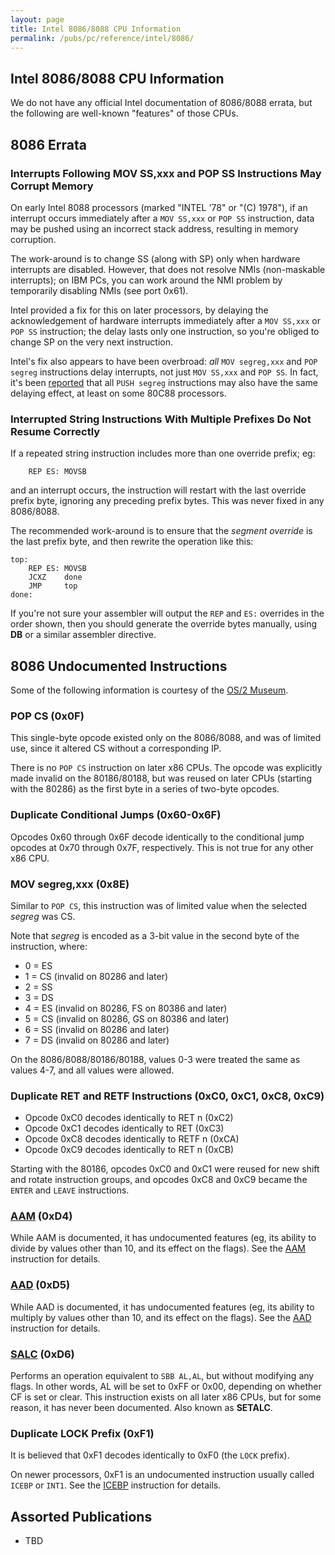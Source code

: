 ```yaml
---
layout: page
title: Intel 8086/8088 CPU Information
permalink: /pubs/pc/reference/intel/8086/
---
```


Intel 8086/8088 CPU Information
-------------------------------

We do not have any official Intel documentation of 8086/8088 errata, but the following are well-known "features"
of those CPUs.

8086 Errata
-----------

### Interrupts Following MOV SS,xxx and POP SS Instructions May Corrupt Memory

On early Intel 8088 processors (marked "INTEL '78" or "(C) 1978"), if an interrupt occurs immediately after a
`MOV SS,xxx` or `POP SS` instruction, data may be pushed using an incorrect stack address, resulting in memory
corruption.

The work-around is to change SS (along with SP) only when hardware interrupts are disabled.  However, that does
not resolve NMIs (non-maskable interrupts); on IBM PCs, you can work around the NMI problem by temporarily disabling
NMIs (see port 0x61).

Intel provided a fix for this on later processors, by delaying the acknowledgement of hardware interrupts immediately
after a `MOV SS,xxx` or `POP SS` instruction; the delay lasts only one instruction, so you're obliged to change SP on
the very next instruction.

Intel's fix also appears to have been overbroad: *all* `MOV segreg,xxx` and `POP segreg`
instructions delay interrupts, not just `MOV SS,xxx` and `POP SS`.  In fact, it's been
[reported](http://www.malinov.com/Home/sergeys-projects/sergey-s-xt/historical-notes) that all
`PUSH segreg` instructions may also have the same delaying effect, at least on some 80C88 processors.

### Interrupted String Instructions With Multiple Prefixes Do Not Resume Correctly

If a repeated string instruction includes more than one override prefix; eg:

		REP ES: MOVSB

and an interrupt occurs, the instruction will restart with the last override prefix byte, ignoring any
preceding prefix bytes.  This was never fixed in any 8086/8088.

The recommended work-around is to ensure that the *segment override* is the last prefix byte, and then rewrite
the operation like this:

	top:
		REP ES: MOVSB
		JCXZ    done
		JMP     top
	done:

If you're not sure your assembler will output the `REP` and `ES:` overrides in the order shown, then you should
generate the override bytes manually, using **DB** or a similar assembler directive.

8086 Undocumented Instructions
------------------------------

Some of the following information is courtesy of the [OS/2 Museum](http://www.os2museum.com/wp/undocumented-8086-opcodes/).

### POP CS (0x0F)

This single-byte opcode existed only on the 8086/8088, and was of limited use, since it altered CS without a
corresponding IP.

There is no `POP CS` instruction on later x86 CPUs.  The opcode was explicitly made invalid on the 80186/80188,
but was reused on later CPUs (starting with the 80286) as the first byte in a series of two-byte opcodes.

### Duplicate Conditional Jumps (0x60-0x6F)

Opcodes 0x60 through 0x6F decode identically to the conditional jump opcodes at 0x70 through 0x7F, respectively.
This is not true for any other x86 CPU.

### MOV segreg,xxx (0x8E)

Similar to `POP CS`, this instruction was of limited value when the selected *segreg* was CS.

Note that *segreg* is encoded as a 3-bit value in the second byte of the instruction, where:

* 0 = ES
* 1 = CS (invalid on 80286 and later)
* 2 = SS
* 3 = DS
* 4 = ES (invalid on 80286, FS on 80386 and later)
* 5 = CS (invalid on 80286, GS on 80386 and later)
* 6 = SS (invalid on 80286 and later)
* 7 = DS (invalid on 80286 and later)
 
On the 8086/8088/80186/80188, values 0-3 were treated the same as values 4-7, and all values were allowed.

### Duplicate RET and RETF Instructions (0xC0, 0xC1, 0xC8, 0xC9)

* Opcode 0xC0 decodes identically to RET n (0xC2) 
* Opcode 0xC1 decodes identically to RET (0xC3) 
* Opcode 0xC8 decodes identically to RETF n (0xCA) 
* Opcode 0xC9 decodes identically to RET n (0xCB)

Starting with the 80186, opcodes 0xC0 and 0xC1 were reused for new shift and rotate instruction groups,
and opcodes 0xC8 and 0xC9 became the `ENTER` and `LEAVE` instructions.

### [AAM](/docs/x86/ops/AAM/) (0xD4)

While AAM is documented, it has undocumented features (eg, its ability to divide by values other than 10,
and its effect on the flags).  See the [AAM](/docs/x86/ops/AAM/) instruction for details.

### [AAD](/docs/x86/ops/AAD/) (0xD5)

While AAD is documented, it has undocumented features (eg, its ability to multiply by values other than 10,
and its effect on the flags).  See the [AAD](/docs/x86/ops/AAD/) instruction for details.

### [SALC](/docs/x86/ops/SALC/) (0xD6)

Performs an operation equivalent to `SBB AL,AL`, but without modifying any flags.  In other words, AL will be set to
0xFF or 0x00, depending on whether CF is set or clear.  This instruction exists on all later x86 CPUs, but for some
reason, it has never been documented.  Also known as **SETALC**.

### Duplicate LOCK Prefix (0xF1)

It is believed that 0xF1 decodes identically to 0xF0 (the `LOCK` prefix).

On newer processors, 0xF1 is an undocumented instruction usually called `ICEBP` or `INT1`.  See the
[ICEBP](/docs/x86/ops/ICEBP/) instruction for details.

Assorted Publications
---------------------

* TBD
